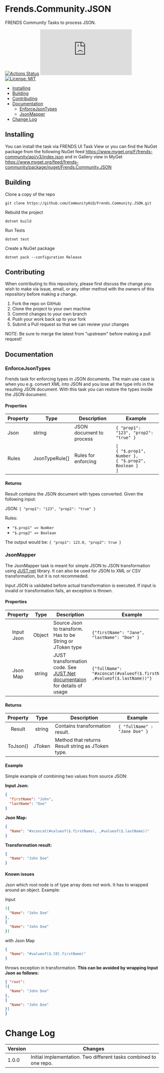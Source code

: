 # Frends.Community.JSON

FRENDS Community Tasks to process JSON.

[![Actions Status](https://github.com/CommunityHiQ/Frends.Community.JSON/workflows/PackAndPushAfterMerge/badge.svg)](https://github.com/CommunityHiQ/Frends.Community.JSON/actions) ![MyGet](https://img.shields.io/myget/frends-community/v/Frends.Community.JSON) [![License: MIT](https://img.shields.io/badge/License-MIT-yellow.svg)](https://opensource.org/licenses/MIT) 

- [Installing](#installing)
- [Building](#building)
- [Contributing](#contributing)
- [Documentation](#Documentation)
     - [EnforceJsonTypes](#EnforceJsonTypes)
     - [JsonMapper](#JsonMapper)
- [Change Log](#change-log)

## Installing

You can install the task via FRENDS UI Task View or you can find the NuGet package from the following NuGet feed
https://www.myget.org/F/frends-community/api/v3/index.json and in Gallery view in MyGet https://www.myget.org/feed/frends-community/package/nuget/Frends.Community.JSON

## Building

Clone a copy of the repo

`git clone https://github.com/CommunityHiQ/Frends.Community.JSON.git`

Rebuild the project

`dotnet build`

Run Tests

`dotnet test`

Create a NuGet package

`dotnet pack --configuration Release`

## Contributing
When contributing to this repository, please first discuss the change you wish to make via issue, email, or any other method with the owners of this repository before making a change.

1. Fork the repo on GitHub
2. Clone the project to your own machine
3. Commit changes to your own branch
4. Push your work back up to your fork
5. Submit a Pull request so that we can review your changes

NOTE: Be sure to merge the latest from "upstream" before making a pull request!

## Documentation

### EnforceJsonTypes

Frends task for enforcing types in JSON documents. The main use case is when you e.g. convert XML into JSON and you lose all the type info in the resulting JSON document. With this task you can restore the types inside the JSON document.

#### Properties

| Property             | Type                 | Description                          | Example |
| ---------------------| ---------------------| ------------------------------------ | ----- |
| Json | string | JSON document to process | `{ "prop1": "123", "prop2": "true" }`
| Rules | JsonTypeRule[] | Rules for enforcing | `[`<br/>`{ "$.prop1", Number },`<br/>`{ "$.prop2", Boolean }`<br/>`]` |

#### Returns

Result contains the JSON document with types converted. Given the following input:

JSON:  `{ "prop1": "123", "prop2": "true" }`

Rules:
- `"$.prop1" => Number`
- `"$.prop2" => Boolean`

The output would be: `{ "prop1": 123.0, "prop2": true }`

### JsonMapper

The JsonMapper task is meant for simple JSON to JSON transformation using [JUST.net](https://github.com/WorkMaze/JUST.net) library. 
It can also be used for JSON to XML or CSV transformation, but it is not recommeded.

Input JSON is validated before actual transformation is executed. If input is invalid or transformation fails, an exception is thrown.

#### Properties

| Property     | Type	    | Description    | Example        |
|:------------:|:----------:|----------------|----------------|
| Input Json | Object | Source Json to transform. Has to be String or JToken type | `{"firstName": "Jane", "lastName": "Doe" }` |
| Json Map | string | JUST transformation code. See [JUST.Net documentaion](https://github.com/WorkMaze/JUST.net#just) for details of usage | `{"fullName": "#xconcat(#valueof($.firstName), ,#valueof($.lastName))"}` |

#### Returns

| Property     | Type	    | Description    | Example        |
|:------------:|:----------:|----------------|----------------|
| Result | string | Contains transformation result. | `{ "fullName" : "Jane Doe" }` |
| ToJson() | JToken | Method that returns Result string as JToken type. | |

#### Example

Simple example of combining two values from source JSON:

**Input Json:**
```json
{
  "firstName": "John",
  "lastName": "Doe"
}
```
**Json Map:**
```json
{
  "Name": "#xconcat(#valueof($.firstName), ,#valueof($.lastName))"
}
```

**Transformation result:**
```json
{
  "Name": "John Doe"
}
```

#### Known issues

Json which root node is of type array does not work. It has to wrapped around an object.
Example:

Input
```json
[{
  "Name": "John Doe"
},
{
  "Name": "John Doe"
}]
```
with Json Map
```json
{
  "Name": "#valueof($.[0].firstName)"
}
```
throws exception in transformation. **This can be avoided by wrapping Input Json as follows:**

```json
{ "root":
[{
  "Name": "John Doe"
},
{
  "Name": "John Doe"
}]
}
```

# Change Log

| Version | Changes |
| ------- | ------- |
| 1.0.0   | Initial implementation. Two different tasks combined to one repo. |
